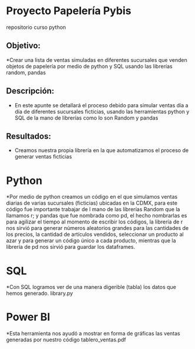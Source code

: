 # Proyecto Papelería Pybis
repositorio curso python 
## Objetivo:
*Crear una lista de ventas simuladas en diferentes sucursales que venden objetos de papelería por medio de python y SQL usando las librerías random, pandas 
## Descripción:
* En este apunte se detallará el proceso debido para simular ventas día a día de diferentes sucursales ficticias, usando las herramientas python y SQL de la mano de librerías como lo son Random y pandas
## Resultados:
* Creamos nuestra propia librería en la que automatizamos el proceso de generar ventas ficticias

# Python
*Por medio de python creamos un código en el que simulamos ventas diarias de varias sucursales (ficticias) ubicadas en la CDMX, para este código fue importante trabajar de l mano de las librerías Random que la llamamos r; y pandas que fue nombrada como pd, el hecho nombrarlas es para agilizar el tiempo al momento de escribir los códigos, la librería de r nos sirvió para generar números aleatorios grandes para las cantidades de los precios, la cantidad de artículos vendidos, seleccionar un producto al azar y para generar un código único a cada producto, mientras que la librería de pd nos sirvió para guardar los dataframes.
# SQL
*Con SQL logramos ver de una manera digerible (tabla) los datos que hemos generado.
library.py 
# Power BI
*Esta herramienta nos ayudó a mostrar en forma de gráficas las ventas generadas por nuestro código 
tablero_ventas.pdf
